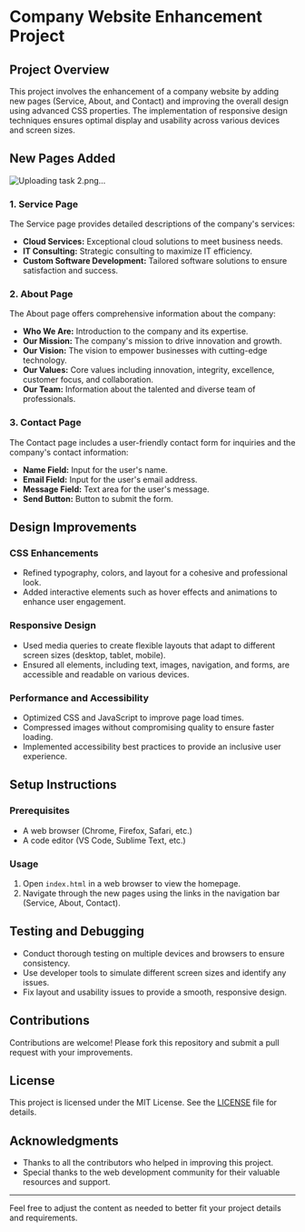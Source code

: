# Company Website Enhancement Project

## Project Overview
This project involves the enhancement of a company website by adding new pages (Service, About, and Contact) and improving the overall design using advanced CSS properties. The implementation of responsive design techniques ensures optimal display and usability across various devices and screen sizes.

## New Pages Added
![Uploading task 2.png…]()


### 1. Service Page
The Service page provides detailed descriptions of the company's services:
- **Cloud Services:** Exceptional cloud solutions to meet business needs.
- **IT Consulting:** Strategic consulting to maximize IT efficiency.
- **Custom Software Development:** Tailored software solutions to ensure satisfaction and success.

### 2. About Page
The About page offers comprehensive information about the company:
- **Who We Are:** Introduction to the company and its expertise.
- **Our Mission:** The company's mission to drive innovation and growth.
- **Our Vision:** The vision to empower businesses with cutting-edge technology.
- **Our Values:** Core values including innovation, integrity, excellence, customer focus, and collaboration.
- **Our Team:** Information about the talented and diverse team of professionals.

### 3. Contact Page
The Contact page includes a user-friendly contact form for inquiries and the company's contact information:
- **Name Field:** Input for the user's name.
- **Email Field:** Input for the user's email address.
- **Message Field:** Text area for the user's message.
- **Send Button:** Button to submit the form.

## Design Improvements

### CSS Enhancements
- Refined typography, colors, and layout for a cohesive and professional look.
- Added interactive elements such as hover effects and animations to enhance user engagement.

### Responsive Design
- Used media queries to create flexible layouts that adapt to different screen sizes (desktop, tablet, mobile).
- Ensured all elements, including text, images, navigation, and forms, are accessible and readable on various devices.

### Performance and Accessibility
- Optimized CSS and JavaScript to improve page load times.
- Compressed images without compromising quality to ensure faster loading.
- Implemented accessibility best practices to provide an inclusive user experience.

## Setup Instructions

### Prerequisites
- A web browser (Chrome, Firefox, Safari, etc.)
- A code editor (VS Code, Sublime Text, etc.)

### Usage
1. Open `index.html` in a web browser to view the homepage.
2. Navigate through the new pages using the links in the navigation bar (Service, About, Contact).

## Testing and Debugging
- Conduct thorough testing on multiple devices and browsers to ensure consistency.
- Use developer tools to simulate different screen sizes and identify any issues.
- Fix layout and usability issues to provide a smooth, responsive design.

## Contributions
Contributions are welcome! Please fork this repository and submit a pull request with your improvements.

## License
This project is licensed under the MIT License. See the [LICENSE](LICENSE) file for details.

## Acknowledgments
- Thanks to all the contributors who helped in improving this project.
- Special thanks to the web development community for their valuable resources and support.

---
Feel free to adjust the content as needed to better fit your project details and requirements.
